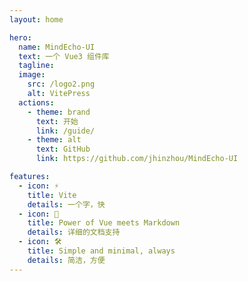 ```yaml
---
layout: home

hero:
  name: MindEcho-UI
  text: 一个 Vue3 组件库
  tagline: 
  image:
    src: /logo2.png
    alt: VitePress
  actions:
    - theme: brand
      text: 开始
      link: /guide/
    - theme: alt
      text: GitHub
      link: https://github.com/jhinzhou/MindEcho-UI

features:
  - icon: ⚡️
    title: Vite
    details: 一个字，快
  - icon: 🖖
    title: Power of Vue meets Markdown
    details: 详细的文档支持
  - icon: 🛠️
    title: Simple and minimal, always
    details: 简洁，方便
---
```

